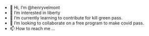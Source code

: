 - 👋 Hi, I’m @henryvelmont
- 👀 I’m interested in liberty
- 🌱 I’m currently learning to contribute for kill green pass.
- 💞️ I’m looking to collaborate on a free program to make covid pass.
- 📫 How to reach me ...

<!---
henryvelmont/henryvelmont is a ✨ special ✨ repository because its `README.md` (this file) appears on your GitHub profile.
You can click the Preview link to take a look at your changes.
--->
